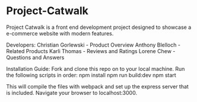 # Project-Catwalk

Project Catwalk is a front end development project designed to showcase a e-commerce website with modern features.

Developers:
Christian Gorlewski - Product Overview
Anthony Blelloch - Related Products
Karli Thomas - Reviews and Ratings
Lorene Chew - Questions and Answers

Installation Guide:
Fork and clone this repo on to your local machine.
Run the following scripts in order:
npm install
npm run build:dev
npm start

This will compile the files with webpack and set up the express server that is included. Navigate your browser to localhost:3000.






